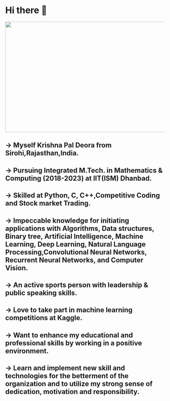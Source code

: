 # Hi there 👋

<!--
**krishnapalS/krishnapalS** is a ✨ _special_ ✨ repository because its `README.md` (this file) appears on your GitHub profile.

Here are some ideas to get you started:

- 🔭 I’m currently working on ...
- 🌱 I’m currently learning ...
- 👯 I’m looking to collaborate on ...
- 🤔 I’m looking for help with ...
- 💬 Ask me about ...
- 📫 How to reach me: ...
- 😄 Pronouns: ...
- ⚡ Fun fact: ...
-->

<img src="https://drive.google.com/uc?export=view&id=1I--S5jvV_48Gi6zfPAZzYf1URUYFiT-V" width="1200" align="center" height="350">

## -> Myself Krishna Pal Deora from Sirohi,Rajasthan,India.
## -> Pursuing Integrated M.Tech. in Mathematics & Computing (2018-2023) at IIT(ISM) Dhanbad.
## -> Skilled at Python, C, C++,Competitive Coding and Stock market Trading.
## -> Impeccable knowledge for initiating applications with Algorithms, Data structures, Binary tree, Artificial Intelligence, Machine Learning, Deep Learning, Natural Language Processing,Convolutional Neural Networks, Recurrent Neural Networks, and Computer Vision.
## -> An active sports person with leadership & public speaking skills. 
## -> Love to take part in machine learning competitions at Kaggle. 
## -> Want to enhance my educational and professional skills by working in a positive environment. 
## -> Learn and implement new skill and technologies for the betterment of the organization and to utilize my strong sense of dedication, motivation and responsibility.

